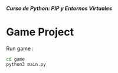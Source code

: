 ##### Curso de Python: PIP y Entornos Virtuales

# Game Project

Run game :

```sh
cd game
python3 main.py
```